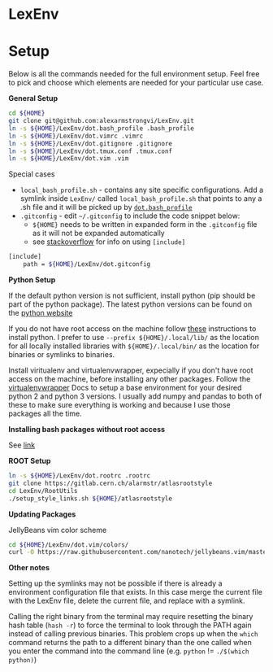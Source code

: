 LexEnv
============

# Setup
Below is all the commands needed for the full environment setup. 
Feel free to pick and choose which elements are needed for your particular use case.

**General Setup**
```bash
cd ${HOME}
git clone git@github.com:alexarmstrongvi/LexEnv.git
ln -s ${HOME}/LexEnv/dot.bash_profile .bash_profile
ln -s ${HOME}/LexEnv/dot.vimrc .vimrc 
ln -s ${HOME}/LexEnv/dot.gitignore .gitignore
ln -s ${HOME}/LexEnv/dot.tmux.conf .tmux.conf
ln -s ${HOME}/LexEnv/dot.vim .vim
```
Special cases  
* `local_bash_profile.sh` - contains any site specific configurations. Add a symlink inside `LexEnv/` called `local_bash_profile.sh` that points to any a .sh file and it will be picked up by [`dot.bash_profile`](dot.bash_profile)
* `.gitconfig` - edit `~/.gitconfig` to include the code snippet below:
  * `${HOME}` needs to be written in expanded form in the `.gitconfig` file as it will not be expanded automatically
  * see [stackoverflow](https://stackoverflow.com/questions/1557183/is-it-possible-to-include-a-file-in-your-gitconfig) for info on using `[include]`
```bash
[include]
    path = ${HOME}/LexEnv/dot.gitconfig
```

**Python Setup**

If the default python version is not sufficient, install python (pip should be part of the python package).
The latest python versions can be found on the [python website](https://www.python.org/downloads/)

If you do not have root access on the machine follow [these](http://thelazylog.com/install-python-as-local-user-on-linux/) instructions to install python. I prefer to use `--prefix ${HOME}/.local/lib/` as the location for all locally installed libraries with `${HOME}/.local/bin/` as the location for binaries or symlinks to binaries.

Install viritualenv and virtualenvwrapper, expecially if you don't have root access on the machine, before installing any other packages. Follow the [virtualenvwrapper](https://virtualenvwrapper.readthedocs.io/en/latest/) Docs to setup a base environment for your desired python 2 and python 3 versions. I usually add numpy and pandas to both of these to make sure everything is working and because I use those packages all the time.

**Installing bash packages without root access**

See [link](https://monsterbashseq.wordpress.com/2016/01/24/how-to-install-linux-software-without-root-privileges/)

**ROOT Setup**

```bash
ln -s ${HOME}/LexEnv/dot.rootrc .rootrc
git clone https://gitlab.cern.ch/alarmstr/atlasrootstyle
cd LexEnv/RootUtils
./setup_style_links.sh ${HOME}/atlasrootstyle
```

**Updating Packages**

JellyBeans vim color scheme
```bash
cd ${HOME}/LexEnv/dot.vim/colors/
curl -O https://raw.githubusercontent.com/nanotech/jellybeans.vim/master/colors/jellybeans.vim
```

**Other notes**

Setting up the symlinks may not be possible if there is already a environment configuration file that exists.
In this case merge the current file with the LexEnv file, delete the current file, and replace with a symlink.

Calling the right binary from the terminal may require resetting the binary hash table (`hash -r`) to force the terminal to look through the PATH again instead of calling previous binaries. This problem crops up when the `which` command returns the path to a different binary than the one called when you enter the command into the command line (e.g. `python` != `./$(which python)`)

